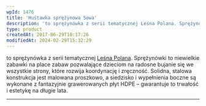 ```yaml
---
wpId: 1476
title: 'Huśtawka sprężynowa Sowa'
description: 'to sprężynówka z serii tematycznej Leśna Polana. Sprężynówki to niewielkie zabawki na place zabaw pozwalające dzieciom na radosne bujanie się we wszystkie strony, które rozwija koordynację i zręczność. Solidna, stalowa konstrukcja jest malowana proszkowo, a siedzisko i wypełnienia boczne są wykonane z fantazyjnie grawerowanych płyt HDPE – gwarantuje to trwałość i estetykę na długie lata.'
type: product
createdAt: 2017-06-29T10:17:26
modifiedAt: 2024-02-29T15:32:29
---
```



to sprężynówka z serii tematycznej [Leśna Polana](https://comes.pl/produkty/?pa_seria-tematyczna=lesna-polana&swoof=1). Sprężynówki to niewielkie zabawki na place zabaw pozwalające dzieciom na radosne bujanie się we wszystkie strony, które rozwija koordynację i zręczność. Solidna, stalowa konstrukcja jest malowana proszkowo, a siedzisko i wypełnienia boczne są wykonane z fantazyjnie grawerowanych płyt HDPE – gwarantuje to trwałość i estetykę na długie lata.

* * *